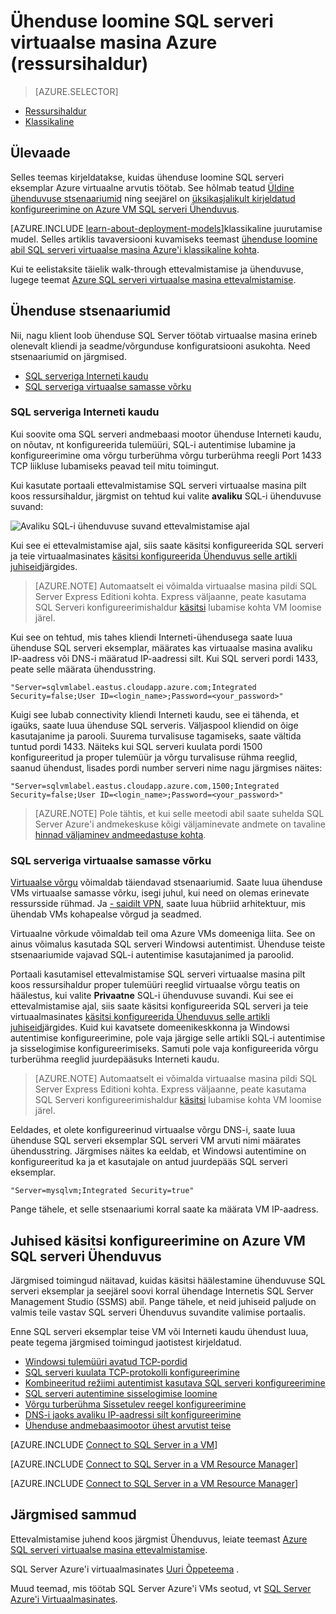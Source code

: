 <properties
    pageTitle="Ühenduse loomine SQL serveri virtuaalse masina (ressursihaldur) | Microsoft Azure'i"
    description="Saate teada, kuidas ühenduse SQL Server Azure'i virtuaalse masina töötab. Selles teemas kasutab klassikaline juurutamise mudel. Stsenaariumid erineda sõltuvalt Võrgu konfigureerimisel ja kliendi asukohta."
    services="virtual-machines-windows"
    documentationCenter="na"
    authors="rothja"
    manager="jhubbard"    
    tags="azure-resource-manager"/>
<tags
    ms.service="virtual-machines-windows"
    ms.devlang="na"
    ms.topic="article"
    ms.tgt_pltfrm="vm-windows-sql-server"
    ms.workload="infrastructure-services"
    ms.date="09/21/2016"
    ms.author="jroth" />

# <a name="connect-to-a-sql-server-virtual-machine-on-azure-resource-manager"></a>Ühenduse loomine SQL serveri virtuaalse masina Azure (ressursihaldur)

> [AZURE.SELECTOR]
- [Ressursihaldur](virtual-machines-windows-sql-connect.md)
- [Klassikaline](virtual-machines-windows-classic-sql-connect.md)

## <a name="overview"></a>Ülevaade

Selles teemas kirjeldatakse, kuidas ühenduse loomine SQL serveri eksemplar Azure virtuaalne arvutis töötab. See hõlmab teatud [Üldine ühenduvuse stsenaariumid](#connection-scenarios) ning seejärel on [üksikasjalikult kirjeldatud konfigureerimine on Azure VM SQL serveri Ühenduvus](#steps-for-manually-configuring-sql-server-connectivity-in-an-azure-vm).

[AZURE.INCLUDE [learn-about-deployment-models](../../includes/learn-about-deployment-models-rm-include.md)]klassikaline juurutamise mudel. Selles artiklis tavaversiooni kuvamiseks teemast [ühenduse loomine abil SQL serveri virtuaalse masina Azure'i klassikaline kohta](virtual-machines-windows-classic-sql-connect.md).

Kui te eelistaksite täielik walk-through ettevalmistamise ja ühenduvuse, lugege teemat [Azure SQL serveri virtuaalse masina ettevalmistamise](virtual-machines-windows-portal-sql-server-provision.md).

## <a name="connection-scenarios"></a>Ühenduse stsenaariumid

Nii, nagu klient loob ühenduse SQL Server töötab virtuaalse masina erineb olenevalt kliendi ja seadme/võrgunduse konfiguratsiooni asukohta. Need stsenaariumid on järgmised.

- [SQL serveriga Interneti kaudu](#connect-to-sql-server-over-the-internet)
- [SQL serveriga virtuaalse samasse võrku](#connect-to-sql-server-in-the-same-virtual-network)

### <a name="connect-to-sql-server-over-the-internet"></a>SQL serveriga Interneti kaudu

Kui soovite oma SQL serveri andmebaasi mootor ühenduse Interneti kaudu, on nõutav, nt konfigureerida tulemüüri, SQL-i autentimise lubamine ja konfigureerimine oma võrgu turberühma võrgu turberühma reegli Port 1433 TCP liikluse lubamiseks peavad teil mitu toimingut.

Kui kasutate portaali ettevalmistamise SQL serveri virtuaalse masina pilt koos ressursihaldur, järgmist on tehtud kui valite **avaliku** SQL-i ühenduvuse suvand:

![Avaliku SQL-i ühenduvuse suvand ettevalmistamise ajal](./media/virtual-machines-windows-sql-connect/sql-vm-portal-connectivity.png)

Kui see ei ettevalmistamise ajal, siis saate käsitsi konfigureerida SQL serveri ja teie virtuaalmasinates [käsitsi konfigureerida Ühenduvus selle artikli juhiseid](#steps-for-manually-configuring-sql-server-connectivity-in-an-azure-vm)järgides.

>[AZURE.NOTE] Automaatselt ei võimalda virtuaalse masina pildi SQL Server Express Editioni kohta. Express väljaanne, peate kasutama SQL Serveri konfigureerimishaldur [käsitsi](#configure-sql-server-to-listen-on-the-tcp-protocol) lubamise kohta VM loomise järel.

Kui see on tehtud, mis tahes kliendi Interneti-ühendusega saate luua ühenduse SQL serveri eksemplar, määrates kas virtuaalse masina avaliku IP-aadress või DNS-i määratud IP-aadressi silt. Kui SQL serveri pordi 1433, peate selle määrata ühendusstring.

    "Server=sqlvmlabel.eastus.cloudapp.azure.com;Integrated Security=false;User ID=<login_name>;Password=<your_password>"

Kuigi see lubab connectivity kliendi Interneti kaudu, see ei tähenda, et igaüks, saate luua ühenduse SQL serveris. Väljaspool kliendid on õige kasutajanime ja parooli. Suurema turvalisuse tagamiseks, saate vältida tuntud pordi 1433. Näiteks kui SQL serveri kuulata pordi 1500 konfigureeritud ja proper tulemüür ja võrgu turvalisuse rühma reeglid, saanud ühendust, lisades pordi number serveri nime nagu järgmises näites:

    "Server=sqlvmlabel.eastus.cloudapp.azure.com,1500;Integrated Security=false;User ID=<login_name>;Password=<your_password>"

>[AZURE.NOTE] Pole tähtis, et kui selle meetodi abil saate suhelda SQL Server Azure'i andmekeskuse kõigi väljaminevate andmete on tavaline [hinnad väljaminev andmeedastuse kohta](https://azure.microsoft.com/pricing/details/data-transfers/).

### <a name="connect-to-sql-server-in-the-same-virtual-network"></a>SQL serveriga virtuaalse samasse võrku

[Virtuaalse võrgu](../virtual-network/virtual-networks-overview.md) võimaldab täiendavad stsenaariumid. Saate luua ühenduse VMs virtuaalse samasse võrku, isegi juhul, kui need on olemas erinevate ressursside rühmad. Ja [- saidilt VPN](../vpn-gateway/vpn-gateway-site-to-site-create.md), saate luua hübriid arhitektuur, mis ühendab VMs kohapealse võrgud ja seadmed.

Virtuaalne võrkude võimaldab teil oma Azure VMs domeeniga liita. See on ainus võimalus kasutada SQL serveri Windowsi autentimist. Ühenduse teiste stsenaariumide vajavad SQL-i autentimise kasutajanimed ja paroolid.

Portaali kasutamisel ettevalmistamise SQL serveri virtuaalse masina pilt koos ressursihaldur proper tulemüüri reeglid virtuaalse võrgu teatis on häälestus, kui valite **Privaatne** SQL-i ühenduvuse suvandi. Kui see ei ettevalmistamise ajal, siis saate käsitsi konfigureerida SQL serveri ja teie virtuaalmasinates [käsitsi konfigureerida Ühenduvus selle artikli juhiseid](#steps-for-manually-configuring-sql-server-connectivity-in-an-azure-vm)järgides. Kuid kui kavatsete domeenikeskkonna ja Windowsi autentimise konfigureerimine, pole vaja järgige selle artikli SQL-i autentimise ja sisselogimise konfigureerimiseks. Samuti pole vaja konfigureerida võrgu turberühma reeglid juurdepääsuks Interneti kaudu.

>[AZURE.NOTE] Automaatselt ei võimalda virtuaalse masina pildi SQL Server Express Editioni kohta. Express väljaanne, peate kasutama SQL Serveri konfigureerimishaldur [käsitsi](#configure-sql-server-to-listen-on-the-tcp-protocol) lubamise kohta VM loomise järel.

Eeldades, et olete konfigureerinud virtuaalse võrgu DNS-i, saate luua ühenduse SQL serveri eksemplar SQL serveri VM arvuti nimi määrates ühendusstring. Järgmises näites ka eeldab, et Windowsi autentimine on konfigureeritud ka ja et kasutajale on antud juurdepääs SQL serveri eksemplar.

    "Server=mysqlvm;Integrated Security=true"

Pange tähele, et selle stsenaariumi korral saate ka määrata VM IP-aadress.

## <a name="steps-for-manually-configuring-sql-server-connectivity-in-an-azure-vm"></a>Juhised käsitsi konfigureerimine on Azure VM SQL serveri Ühenduvus

Järgmised toimingud näitavad, kuidas käsitsi häälestamine ühenduvuse SQL serveri eksemplar ja seejärel soovi korral ühendage Internetis SQL Server Management Studio (SSMS) abil. Pange tähele, et neid juhiseid paljude on valmis teile vastav SQL serveri Ühenduvus suvandite valimise portaalis.

Enne SQL serveri eksemplar teise VM või Interneti kaudu ühendust luua, peate tegema järgmised toimingud jaotistest kirjeldatud.

- [Windowsi tulemüüri avatud TCP-pordid](#open-tcp-ports-in-the-windows-firewall-for-the-default-instance-of-the-database-engine)
- [SQL serveri kuulata TCP-protokolli konfigureerimine](#configure-sql-server-to-listen-on-the-tcp-protocol)
- [Kombineeritud režiimi autentimist kasutava SQL serveri konfigureerimine](#configure-sql-server-for-mixed-mode-authentication)
- [SQL serveri autentimine sisselogimise loomine](#create-sql-server-authentication-logins)
- [Võrgu turberühma Sissetulev reegel konfigureerimine](#configure-a-network-security-group-inbound-rule-for-the-vm)
- [DNS-i jaoks avaliku IP-aadressi silt konfigureerimine](#configure-a-dns-label-for-the-public-ip-address)
- [Ühenduse andmebaasimootor ühest arvutist teise](#connect-to-the-database-engine-from-another-computer)

[AZURE.INCLUDE [Connect to SQL Server in a VM](../../includes/virtual-machines-sql-server-connection-steps.md)]

[AZURE.INCLUDE [Connect to SQL Server in a VM Resource Manager](../../includes/virtual-machines-sql-server-connection-steps-resource-manager-nsg-rule.md)]

[AZURE.INCLUDE [Connect to SQL Server in a VM Resource Manager](../../includes/virtual-machines-sql-server-connection-steps-resource-manager.md)]

## <a name="next-steps"></a>Järgmised sammud

Ettevalmistamise juhend koos järgmist Ühenduvus, leiate teemast [Azure SQL serveri virtuaalse masina ettevalmistamise](virtual-machines-windows-portal-sql-server-provision.md).

SQL Server Azure'i virtuaalmasinates [Uuri Õppeteema](https://azure.microsoft.com/documentation/learning-paths/sql-azure-vm/) .

Muud teemad, mis töötab SQL Server Azure'i VMs seotud, vt [SQL Server Azure'i Virtuaalmasinates](virtual-machines-windows-sql-server-iaas-overview.md).
